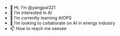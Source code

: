 - 👋 Hi, I’m @yangpai321
- 👀 I’m interested in AI
- 🌱 I’m currently learning AIOPS
- 💞️ I’m looking to collaborate on AI in energy industry
- 📫 How to reach me seesee

<!---
yangpai321/yangpai321 is a ✨ special ✨ repository because its `README.md` (this file) appears on your GitHub profile.
You can click the Preview link to take a look at your changes.
--->
